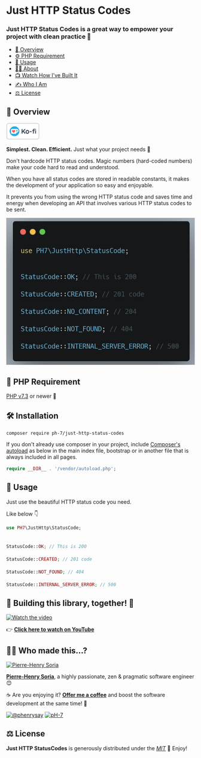 # Just HTTP Status Codes

### Just HTTP Status Codes is a great way to empower your project with clean practice 💫

- [👀 Overview](#-overview)
- [⚙️ PHP Requirement](#-php-requirement)
- [🤩 Usage](#-usage)
- [🧑‍🍳 About](#-who-made-this)
- [📺 Watch How I've Built It](#-building-this-library-together-)
- [✍️ Who I Am](#-who-made-this)
- [⚖️ License](#%EF%B8%8F-license)


## 📄 Overview

[![Ko Fi - Offer Me A Coffee](media/kofi-logo.png)](https://ko-fi.com/phenry)

**Simplest. Clean. Efficient.** Just what your project needs 🧹

Don't hardcode HTTP status codes. Magic numbers (hard-coded numbers) make your code hard to read and understood.

When you have all status codes are stored in readable constants, it makes the development of your application so easy and enjoyable.

It prevents you from using the wrong HTTP status code and saves time and energy when developing an API that involves various HTTP status codes to be sent.

![PHP HTTP Status Codes constants](php-http-status-codes.png)


## 🐘 PHP Requirement

[PHP v7.3](https://www.php.net/releases/7_3_0.php) or newer 🚀


## 🛠 Installation

```
composer require ph-7/just-http-status-codes
```

If you don't already use composer in your project, include [Composer's autoload](https://getcomposer.org/doc/01-basic-usage.md#autoloading) as below in the main index file, bootstrap or in another file that is always included in all pages.

```php
require __DIR__ . '/vendor/autoload.php';
```


## 🥳 Usage

Just use the beautiful HTTP status code you need.

Like below 👇

```php
use PH7\JustHttp\StatusCode;


StatusCode::OK; // This is 200

StatusCode::CREATED; // 201 code

StatusCode::NOT_FOUND; // 404

StatusCode::INTERNAL_SERVER_ERROR; // 500
```


## 💪 Building this library, together! 🚀

[![Watch the video][video-thumbnail]](https://www.youtube.com/watch?v=fK9K-UrLHNE)

👉 **[Click here to watch on YouTube](https://www.youtube.com/watch?v=fK9K-UrLHNE)**


## 🧑‍🍳 Who made this...?

[![Pierre-Henry Soria](https://s.gravatar.com/avatar/a210fe61253c43c869d71eaed0e90149?s=200)](https://ph7.me 'Pierre-Henry Soria personal website')

**[Pierre-Henry Soria](https://ph7.me)**, a highly passionate, zen &amp; pragmatic software engineer 😊

️☕️ Are you enjoying it? **[Offer me a coffee](https://ko-fi.com/phenry)** and boost the software development at the same time! 💪

[![@phenrysay][twitter-image]](https://twitter.com/phenrysay) [![pH-7][github-image]](https://github.com/pH-7)


## ⚖️ License

**Just HTTP StatusCodes** is generously distributed under the _[MIT](https://opensource.org/licenses/MIT)_ 🎉 Enjoy!


<!-- GitHub's Markdown reference links -->
[twitter-image]: https://img.shields.io/badge/Twitter-1DA1F2?style=for-the-badge&logo=twitter&logoColor=white
[github-image]: https://img.shields.io/badge/GitHub-100000?style=for-the-badge&logo=github&logoColor=white
[video-thumbnail]: https://i1.ytimg.com/vi/fK9K-UrLHNE/sddefault.jpg
